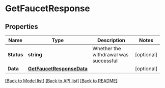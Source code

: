 # GetFaucetResponse

## Properties
Name | Type | Description | Notes
------------ | ------------- | ------------- | -------------
**Status** | **string** | Whether the withdrawal was successful | [optional] 
**Data** | [**GetFaucetResponseData**](getFaucetResponse_data.md) |  | [optional] 

[[Back to Model list]](../README.md#documentation-for-models) [[Back to API list]](../README.md#documentation-for-api-endpoints) [[Back to README]](../README.md)


